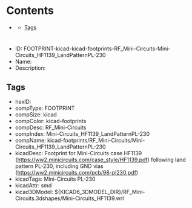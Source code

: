 



Contents
========

* [](#)
	* [Tags](#tags)

# 

- ID: FOOTPRINT-kicad-kicad-footprints-RF_Mini-Circuits-Mini-Circuits_HF1139_LandPatternPL-230
- Name: 
- Description: 

## Tags

- hexID: 
- oompType: FOOTPRINT
- oompSize: kicad
- oompColor: kicad-footprints
- oompDesc: RF_Mini-Circuits
- oompIndex: Mini-Circuits_HF1139_LandPatternPL-230
- oompName: kicad-footprints/RF_Mini-Circuits/Mini-Circuits_HF1139_LandPatternPL-230
- kicadDesc: Footprint for Mini-Circuits case HF1139 (https://ww2.minicircuits.com/case_style/HF1139.pdf) following land pattern PL-230, including GND vias (https://ww2.minicircuits.com/pcb/98-pl230.pdf)
- kicadTags: Mini-Circuits PL-230
- kicadAttr: smd
- kicad3DModel: ${KICAD6_3DMODEL_DIR}/RF_Mini-Circuits.3dshapes/Mini-Circuits_HF1139.wrl
